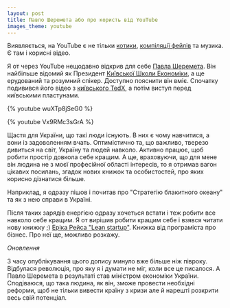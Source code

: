 ```yaml
---
layout: post
title: Павло Шеремета або про користь від YouTube
images_theme: youtube
---
```


Виявляється, на YouTube є не тільки [котики](https://www.youtube.com/results?search_query=cats&oq=cats&gs_l=youtube.3..35i39j0l9.5956.6339.0.6591.4.4.0.0.0.0.169.591.0j4.4.0...0.0...1ac.1.11.youtube.xpAgWak_CqM), [компіляції фейлів](https://www.youtube.com/results?search_query=fail+compilation+&oq=fail+compa&gs_l=youtube.3.1.0i10l4j0j0i10j0l4.53476.54588.0.55613.10.6.0.3.3.0.192.895.0j6.6.0...0.0...1ac.1.11.youtube.8Xj6sDquYs8) та музика. Є там і корисні відео.

Я от через YouTube нещодавно відкрив для себе [Павла Шеремета](http://uk.wikipedia.org/wiki/%D0%A8%D0%B5%D1%80%D0%B5%D0%BC%D0%B5%D1%82%D0%B0_%D0%9F%D0%B0%D0%B2%D0%BB%D0%BE_%D0%9C%D0%B8%D1%85%D0%B0%D0%B9%D0%BB%D0%BE%D0%B2%D0%B8%D1%87). Він найбільше відомий як Президент [Київської Школи Економіки](http://kse.org.ua/uk/), а ще ерудований та розумний спікер. Доступно пояснити він вміє. Спочатку подивився його відео з [київського TedX](http://platfor.ma/blogs/tedexkyiv/33967/), а потім виступ перед київськими пластунами.

{% youtube wuXTp8jSeG0 %}

{% youtube Vx9RMc3sGrA %}

Щастя для України, що такі люди існують. В них є чому навчитися, а вони із задоволенням вчать. Оптимістично та, що важливо, тверезо дивиться на світ, Україну та людей навколо. Активно працює, щоб робити простір довкола себе кращим. А ще, враховуючи, що для мене він людина не з моєї професійної області інтересів, то я отримав вагон цікавих посилань, згадок нових книжок та особистостей, про яких корисно дізнатися більше.

Наприклад, я одразу пішов і почитав про "Стратегію блакитного океану" та як з нею справи в Україні.

Після таких зарядів енергією одразу хочеться встати і теж робити все навколо себе кращим. Я от вирішив робити кращим себе і взявся читати нову книжку ;) [Еріка Рейса "Lean startup"](http://theleanstartup.com/). Книжка від програміста про бізнес. Про неї ще, можливо розкажу.

*Оновлення*

З часу опублікування цього допису минуло вже більше ніж півроку. Відбулася революція, про яку я і думати не міг, коли все це писалося. А Павло Шеремета в результаті став міністром економіки України. Сподіваюся, що така людина, як він, зможе провести необхідні реформи, щоб не тільки вивести країну з кризи але й нарешті розкрити весь свій потенціал.
